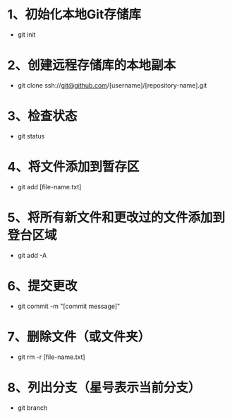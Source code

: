 # 1、初始化本地Git存储库
* git init

# 2、创建远程存储库的本地副本
* git clone ssh://git@github.com/[username]/[repository-name].git

# 3、检查状态
* git status

# 4、将文件添加到暂存区
* git add [file-name.txt]

# 5、将所有新文件和更改过的文件添加到登台区域
* git add -A

# 6、提交更改
* git commit -m "[commit message]"

# 7、删除文件（或文件夹）
* git rm -r [file-name.txt]

# 8、列出分支（星号表示当前分支）
* git branch
